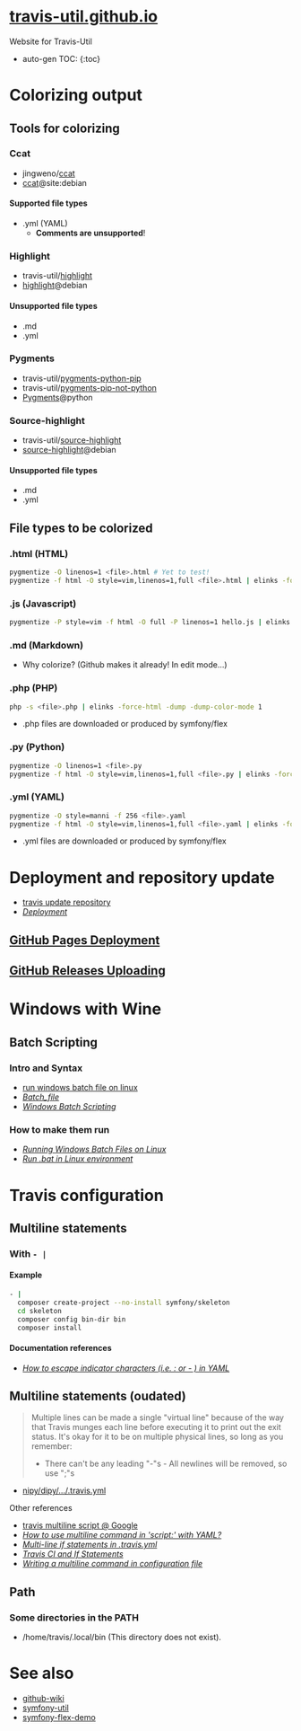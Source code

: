 # [travis-util.github.io](https://travis-util.github.io/)
Website for Travis-Util
* auto-gen TOC:
{:toc}

# Colorizing output

## Tools for colorizing

### Ccat
* jingweno/[ccat](https://github.com/jingweno/ccat)
* [ccat](https://google.com/search?q=ccat+site:debian.org)@site:debian

#### Supported file types
* .yml (YAML)
  - **Comments are unsupported**!

### Highlight
* travis-util/[highlight](https://github.com/travis-util/highlight)
* [highlight](https://tracker.debian.org/pkg/highlight)@debian

#### Unsupported file types
* .md
* .yml

### Pygments
* travis-util/[pygments-python-pip][]
* travis-util/[pygments-pip-not-python][]
* [Pygments][]@python

[pygments-python-pip]: https://github.com/travis-util/pygments-python-pip "GitHub"
[pygments-pip-not-python]: https://github.com/travis-util/pygments-pip-not-python "GitHub"
[Pygments]: https://pypi.python.org/pypi/Pygments "pypi.python.org"

### Source-highlight
* travis-util/[source-highlight](https://github.com/travis-util/source-highlight)
* [source-highlight](https://tracker.debian.org/pkg/source-highlight)@debian

#### Unsupported file types
* .md
* .yml

## File types to be colorized

### .html (HTML)
```sh
pygmentize -O linenos=1 <file>.html # Yet to test!
pygmentize -f html -O style=vim,linenos=1,full <file>.html | elinks -force-html -dump -dump-color-mode 1
```

### .js (Javascript)
```sh
pygmentize -P style=vim -f html -O full -P linenos=1 hello.js | elinks -force-html -dump-color-mode 1 -dump
```

### .md (Markdown)
* Why colorize? (Github makes it already! In edit mode...)

### .php (PHP)
```sh
php -s <file>.php | elinks -force-html -dump -dump-color-mode 1
```
* .php files are downloaded or produced by symfony/flex

### .py (Python)
```sh
pygmentize -O linenos=1 <file>.py
pygmentize -f html -O style=vim,linenos=1,full <file>.py | elinks -force-html -dump -dump-color-mode 1
```

### .yml (YAML)
```sh
pygmentize -O style=manni -f 256 <file>.yaml
pygmentize -f html -O style=vim,linenos=1,full <file>.yaml | elinks -force-html -dump -dump-color-mode 1
```
* .yml files are downloaded or produced by symfony/flex

# Deployment and repository update
* [travis update repository](https://www.google.ca/search?q=travis+update+repository)
* [*Deployment*](https://docs.travis-ci.com/user/deployment/)

## [GitHub Pages Deployment](https://docs.travis-ci.com/user/deployment/pages/)

## [GitHub Releases Uploading](https://docs.travis-ci.com/user/deployment/releases/)

# Windows with Wine
## Batch Scripting
### Intro and Syntax
* [run windows batch file on linux](https://google.com/search?q=run+windows+batch+file+on+linux)
* [*Batch_file*](https://en.wikipedia.org/wiki/Batch_file)
* [*Windows Batch Scripting*](https://en.wikibooks.org/wiki/Windows_Batch_Scripting)

### How to make them run
* [*Running Windows Batch Files on Linux*](https://www.linux.org/threads/running-windows-batch-files-on-linux.11205/)
* [*Run .bat in Linux environment*](https://stackoverflow.com/questions/12680998/run-bat-in-linux-environment)

# Travis configuration
## Multiline statements
### With `- |`
#### Example
```sh
- |
  composer create-project --no-install symfony/skeleton
  cd skeleton
  composer config bin-dir bin
  composer install
```
#### Documentation references
* [*How to escape indicator characters (i.e. : or - ) in YAML*](https://stackoverflow.com/questions/11301650/how-to-escape-indicator-characters-i-e-or-in-yaml)
## Multiline statements (oudated)
> Multiple lines can be made a single "virtual line" because of the way that
> Travis munges each line before executing it to print out the exit status.
> It's okay for it to be on multiple physical lines, so long as you remember:
> - There can't be any leading "-"s - All newlines will be removed, so use
> ";"s

* [nipy/dipy/.../.travis.yml](https://github.com/nipy/dipy/blob/master/.travis.yml)

Other references
* [travis multiline script @ Google](https://google.com/search?q=travis+multiline+script)
* *[How to use multiline command in 'script:' with YAML?](https://stackoverflow.com/questions/38745696/how-to-use-multiline-command-in-script-with-yaml)*
* [*Multi-line if statements in .travis.yml*](https://groups.google.com/forum/#!topic/travis-ci/uaAP9zEdiCg)
* [*Travis CI and If Statements*](http://steven.casagrande.io/articles/travis-ci-and-if-statements/)
* [*Writing a multiline command in configuration file*](https://discuss.circleci.com/t/writing-a-multiline-command-in-configuration-file/3042)

## Path
### Some directories in the PATH
* /home/travis/.local/bin (This directory does not exist).

# See also
* [github-wiki](https://github-wiki.github.io/)
* [symfony-util](https://symfony-util.github.io)
* [symfony-flex-demo](https://symfony-flex-demo.github.io)
